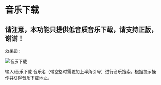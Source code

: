 # 音乐下载

## **请注意，本功能只提供低音质音乐下载，请支持正版，谢谢！**

效果图：

![音乐下载](https://api.flweb.cn/doc/image/mudl.jpg)

输入/音乐下载 音乐名（带空格时需要加上半角引号）进行音乐搜索，根据提示操作并获得音乐下载地址。